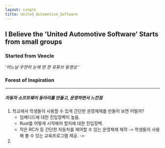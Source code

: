 ```yaml
---
layout: single
title: United_Automotive_Software
---
```

## I Believe the 'United Automotive Software' Starts from small groups

### Started from Veecle
'*어느날 우연히 눈에 띈 한 유튜브 동영상* '


### Forest of Inspiration
---
##### 자동차 소프트웨어 동아리를 만들고, 운영하면서 느낀점
1. 학교에서 학생들이 사용할 수 있게 간단한 운영체제를 만들어 보면 어떨까?
	- 임베디드에 대한 진입장벽이 높음. 
	- Rust를 어떻게 시작해야 할지에 대한 진입장벽.
	- 작은 RC카 등 간단한 자동차를 제어할 수 있는  운영체제 제작 -> 학생들이 사용해 볼 수 있는 교육프로그램 제공. -> 
2. 